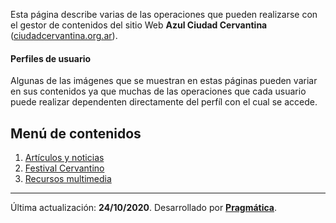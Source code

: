 Esta página describe varias de las operaciones que pueden realizarse con el gestor de contenidos del sitio Web **Azul Ciudad Cervantina** ([ciudadcervantina.org.ar](http://ciudadcervantina.org.ar/v2016/)).

#### Perfiles de usuario

Algunas de las imágenes que se muestran en estas páginas pueden variar en sus contenidos ya que muchas de las operaciones que cada usuario puede realizar dependenten directamente del perfíl con el cual se accede.

## Menú de contenidos

1.  [Artículos y noticias](articulos.md)
2.  [Festival Cervantino](festival.md)
3.  [Recursos multimedia](multimedia.md)

---

Última actualización: **24/10/2020**. Desarrollado por **[Pragmática](http://pragmatica.com.ar)**.
